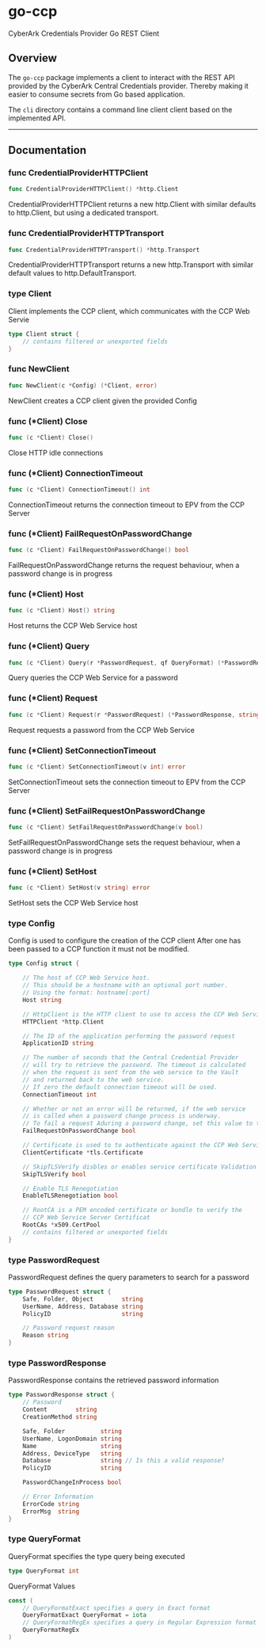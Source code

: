 # go-ccp
CyberArk Credentials Provider Go REST Client

## Overview

The `go-ccp` package implements a client to interact with the REST API provided by the CyberArk Central Credentials provider. Thereby making it easier to consume secrets from Go based application.

The `cli` directory contains a command line client client based on the implemented API.

---

## Documentation

### func CredentialProviderHTTPClient

```go
func CredentialProviderHTTPClient() *http.Client
```
CredentialProviderHTTPClient returns a new http.Client with similar defaults to http.Client, but using a dedicated transport.

### func CredentialProviderHTTPTransport

```go
func CredentialProviderHTTPTransport() *http.Transport
```
CredentialProviderHTTPTransport returns a new http.Transport with similar default values to http.DefaultTransport.

### type Client

Client implements the CCP client, which communicates with the CCP Web Servie

```go
type Client struct {
    // contains filtered or unexported fields
}
```

### func NewClient

```go
func NewClient(c *Config) (*Client, error)
```
NewClient creates a CCP client given the provided Config

### func (*Client) Close

```go
func (c *Client) Close()
```
Close HTTP idle connections

### func (*Client) ConnectionTimeout

```go
func (c *Client) ConnectionTimeout() int
```
ConnectionTimeout returns the connection timeout to EPV from the CCP Server

### func (*Client) FailRequestOnPasswordChange

```go
func (c *Client) FailRequestOnPasswordChange() bool
```
FailRequestOnPasswordChange returns the request behaviour, when a password change is in progress

### func (*Client) Host

```go
func (c *Client) Host() string
```
Host returns the CCP Web Service host

### func (*Client) Query

```go
func (c *Client) Query(r *PasswordRequest, qf QueryFormat) (*PasswordResponse, string, error)
```
Query queries the CCP Web Service for a password

### func (*Client) Request

```go
func (c *Client) Request(r *PasswordRequest) (*PasswordResponse, string, error)
```
Request requests a password from the CCP Web Service

### func (*Client) SetConnectionTimeout

```go
func (c *Client) SetConnectionTimeout(v int) error
```
SetConnectionTimeout sets the connection timeout to EPV from the CCP Server

### func (*Client) SetFailRequestOnPasswordChange

```go
func (c *Client) SetFailRequestOnPasswordChange(v bool)
```
SetFailRequestOnPasswordChange sets the request behaviour, when a password change is in progress

### func (*Client) SetHost

```go
func (c *Client) SetHost(v string) error
```
SetHost sets the CCP Web Service host

### type Config

Config is used to configure the creation of the CCP client After one has been passed to a CCP function it must not be modified.

```go
type Config struct {

    // The host of CCP Web Service host.
    // This should be a hostname with an optional port number.
    // Using the format: hostname[:port]
    Host string

    // HttpClient is the HTTP client to use to access the CCP Web Service
    HTTPClient *http.Client

    // The ID of the application performing the password request
    ApplicationID string

    // The number of seconds that the Central Credential Provider
    // will try to retrieve the password. The timeout is calculated
    // when the request is sent from the web service to the Vault
    // and returned back to the web service.
    // If zero the default connection timeout will be used.
    ConnectionTimeout int

    // Whether or not an error will be returned, if the web service
    // is called when a password change process is underway.
    // To fail a request Aduring a password change, set this value to true
    FailRequestOnPasswordChange bool

    // Certificate is used to to authenticate against the CCP Web Service
    ClientCertificate *tls.Certificate

    // SkipTLSVerify disbles or enables service certificate Validation
    SkipTLSVerify bool

    // Enable TLS Renegotiation
    EnableTLSRenegotiation bool

    // RootCA is a PEM encoded certificate or bundle to verify the
    // CCP Web Service Server Certificat
    RootCAs *x509.CertPool
    // contains filtered or unexported fields
}
```

### type PasswordRequest

PasswordRequest defines the query parameters to search for a password

```go
type PasswordRequest struct {
    Safe, Folder, Object        string
    UserName, Address, Database string
    PolicyID                    string

    // Password request reason
    Reason string
}
```

### type PasswordResponse

PasswordResponse contains the retrieved password information

```go
type PasswordResponse struct {
    // Password
    Content        string
    CreationMethod string

    Safe, Folder          string
    UserName, LogonDomain string
    Name                  string
    Address, DeviceType   string
    Database              string // Is this a valid response?
    PolicyID              string

    PasswordChangeInProcess bool

    // Error Information
    ErrorCode string
    ErrorMsg  string
}
```
### type QueryFormat

QueryFormat specifies the type query being executed

```go
type QueryFormat int
```
QueryFormat Values

```go
const (
    // QueryFormatExact specifies a query in Exact format
    QueryFormatExact QueryFormat = iota
    // QueryFormatRegEx specifies a query in Regular Expression format
    QueryFormatRegEx
)
```
